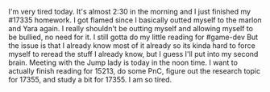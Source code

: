 
I'm very tired today. It's almost 2:30 in the morning and I just finished my #17335 homework. I got flamed since I basically outted myself to the marlon and Yara again. I really shouldn't be outting myself and allowing myself to be bullied, no need for it. I still gotta do my little reading for #game-dev But the issue is that I already know most of it already so its kinda hard to force myself to reread the stuff I already know, but I guess I'll put into my second brain. Meeting with the Jump lady is today in the noon time. I want to actually finish reading for 15213, do some PnC, figure out the research topic for 17355, and study a bit for 17355. I am so tired. 